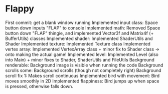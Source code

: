 # Flappy

First commit: get a blank window running
Implemented input class: Space button down inputs "FLAP" to console
Implemented math: Removed Space button down "FLAP" thingie, and implemented Vector3f and Matrix4f (+ BufferUtils) classes
Implemented shader: Implemented ShaderUtils and Shader
Implemented texture: Implemented Texture class
Implemented vertex array: Implemented VertexArray class + minor fix to Shader class -> onto making the actual game!
Implemented level: Implemented Level (also into Main) + minor fixes to Shader, ShaderUtils and FileUtils
Background renderable: Background image is visible when running the code
Background scrolls some: Background scrolls (though not completely right)
Background scroll fix 1: Makes scroll continuous
Implemented bird with movement: Bird moves smoothly in 2D
Implemented flappiness: Bird jumps up when space is pressed, otherwise falls down.
